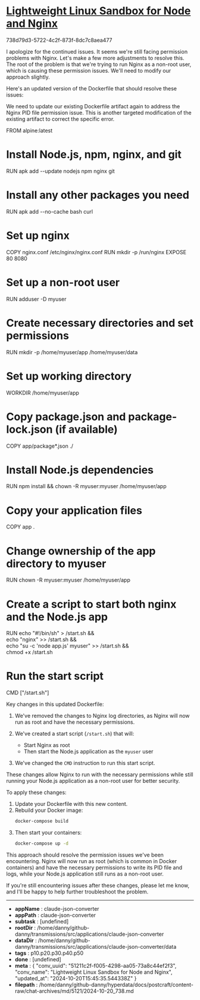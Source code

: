 # [Lightweight Linux Sandbox for Node and Nginx](https://claude.ai/chat/51211c2f-f005-4298-aa05-73a8c44ef2f3)

738d79d3-5722-4c2f-873f-8dc7c8aea477

 I apologize for the continued issues. It seems we're still facing permission problems with Nginx. Let's make a few more adjustments to resolve this. The root of the problem is that we're trying to run Nginx as a non-root user, which is causing these permission issues. We'll need to modify our approach slightly.

Here's an updated version of the Dockerfile that should resolve these issues:

<antThinking>We need to update our existing Dockerfile artifact again to address the Nginx PID file permission issue. This is another targeted modification of the existing artifact to correct the specific error.</antThinking>

<antArtifact identifier="custom-alpine-dockerfile" type="application/vnd.ant.code" language="dockerfile" title="Custom Alpine Linux Dockerfile with Nginx running as root">
FROM alpine:latest

# Install Node.js, npm, nginx, and git
RUN apk add --update nodejs npm nginx git

# Install any other packages you need
RUN apk add --no-cache bash curl

# Set up nginx
COPY nginx.conf /etc/nginx/nginx.conf
RUN mkdir -p /run/nginx
EXPOSE 80 8080

# Set up a non-root user
RUN adduser -D myuser

# Create necessary directories and set permissions
RUN mkdir -p /home/myuser/app /home/myuser/data

# Set up working directory
WORKDIR /home/myuser/app

# Copy package.json and package-lock.json (if available)
COPY app/package*.json ./

# Install Node.js dependencies
RUN npm install && chown -R myuser:myuser /home/myuser/app

# Copy your application files
COPY app .

# Change ownership of the app directory to myuser
RUN chown -R myuser:myuser /home/myuser/app

# Create a script to start both nginx and the Node.js app
RUN echo "#!/bin/sh" > /start.sh && \
    echo "nginx" >> /start.sh && \
    echo "su -c 'node app.js' myuser" >> /start.sh && \
    chmod +x /start.sh

# Run the start script
CMD ["/start.sh"]
</antArtifact>

Key changes in this updated Dockerfile:

1. We've removed the changes to Nginx log directories, as Nginx will now run as root and have the necessary permissions.

2. We've created a start script (`/start.sh`) that will:
   - Start Nginx as root
   - Then start the Node.js application as the `myuser` user

3. We've changed the `CMD` instruction to run this start script.

These changes allow Nginx to run with the necessary permissions while still running your Node.js application as a non-root user for better security.

To apply these changes:

1. Update your Dockerfile with this new content.
2. Rebuild your Docker image:
   ```bash
   docker-compose build
   ```
3. Then start your containers:
   ```bash
   docker-compose up -d
   ```

This approach should resolve the permission issues we've been encountering. Nginx will now run as root (which is common in Docker containers) and have the necessary permissions to write its PID file and logs, while your Node.js application still runs as a non-root user.

If you're still encountering issues after these changes, please let me know, and I'll be happy to help further troubleshoot the problem.

---

* **appName** : claude-json-converter
* **appPath** : claude-json-converter
* **subtask** : [undefined]
* **rootDir** : /home/danny/github-danny/transmissions/src/applications/claude-json-converter
* **dataDir** : /home/danny/github-danny/transmissions/src/applications/claude-json-converter/data
* **tags** : p10.p20.p30.p40.p50
* **done** : [undefined]
* **meta** : {
  "conv_uuid": "51211c2f-f005-4298-aa05-73a8c44ef2f3",
  "conv_name": "Lightweight Linux Sandbox for Node and Nginx",
  "updated_at": "2024-10-20T15:45:35.544338Z"
}
* **filepath** : /home/danny/github-danny/hyperdata/docs/postcraft/content-raw/chat-archives/md/5121/2024-10-20_738.md